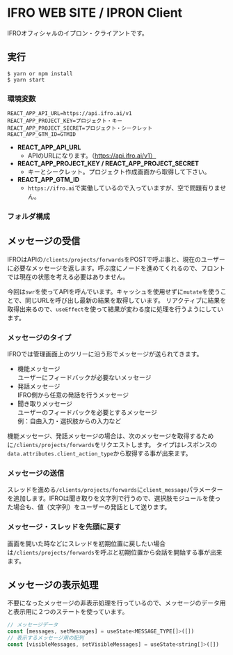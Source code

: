 # IFRO WEB SITE / IPRON Client

IFROオフィシャルのイプロン・クライアントです。

## 実行
```shell
$ yarn or npm install
$ yarn start
```
### 環境変数

```.env
REACT_APP_API_URL=https://api.ifro.ai/v1
REACT_APP_PROJECT_KEY=プロジェクト・キー
REACT_APP_PROJECT_SECRET=プロジェクト・シークレット
REACT_APP_GTM_ID=GTMID
```
* __REACT_APP_API_URL__
  * APIのURLになります。（https://api.ifro.ai/v1）
* __REACT_APP_PROJECT_KEY / REACT_APP_PROJECT_SECRET__
  * キーとシークレット。プロジェクト作成画面から取得して下さい。
* __REACT_APP_GTM_ID__
  * `https://ifro.ai`で実働しているので入っていますが、空で問題有りません。

### フォルダ構成

## メッセージの受信

IFROはAPIの`/clients/projects/forwards`をPOSTで呼ぶ事と、現在のユーザーに必要なメッセージを返します。呼ぶ度にノードを進めてくれるので、フロントでは現在の状態を考える必要はありません。

今回は`swr`を使ってAPIを呼んでいます。キャッシュを使用せずに`mutate`を使うことで、同じURLを呼び出し最新の結果を取得しています。
リアクティブに結果を取得出来るので、`useEffect`を使って結果が変わる度に処理を行うようにしています。

### メッセージのタイプ
IFROでは管理画面上のツリーに沿う形でメッセージが送られてきます。
* 機能メッセージ  
ユーザーにフィードバックが必要ないメッセージ
* 発話メッセージ  
IFRO側から任意の発話を行うメッセージ
* 聞き取りメッセージ  
ユーザーのフィードバックを必要とするメッセージ  
例：自由入力・選択肢からの入力など

機能メッセージ、発話メッセージの場合は、次のメッセージを取得するために`/clients/projects/forwards`をリクエストします。
タイプはレスポンスの`data.attributes.client_action_type`から取得する事が出来ます。

### メッセージの送信

スレッドを進める`/clients/projects/forwards`に`client_message`パラメーターを追加します。IFROは聞き取りを文字列で行うので、選択肢モジュールを使った場合も、値（文字列）をユーザーの発話として送ります。


### メッセージ・スレッドを先頭に戻す

画面を開いた時などにスレッドを初期位置に戻したい場合は`/clients/projects/forwards`を呼ぶと初期位置から会話を開始する事が出来ます。


## メッセージの表示処理

不要になったメッセージの非表示処理を行っているので、メッセージのデータ用と表示用に２つのステートを使っています。

```js
// メッセージデータ
const [messages, setMessages] = useState<MESSAGE_TYPE[]>([])
// 表示するメッセージ用の配列
const [visibleMessages, setVisibleMessages] = useState<string[]>([])
```
